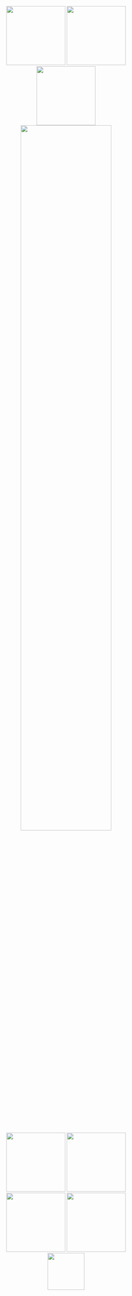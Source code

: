 <div align="center">
  <!-- メイン統計情報 - コンパクト配置 -->
  <img height="160em" src="https://github-readme-stats.vercel.app/api?username=Prog0123&show_icons=true&theme=dark&hide_border=true&count_private=true&include_all_commits=true&bg_color=0a0f0a&title_color=00ff7f&icon_color=32cd32&text_color=90ee90&ring_color=228b22&border_color=228b22" />
  <img height="160em" src="https://github-readme-stats.vercel.app/api/top-langs/?username=Prog0123&layout=compact&theme=dark&hide_border=true&count_private=true&langs_count=6&bg_color=0a0f0a&title_color=00ff7f&text_color=90ee90&border_color=228b22" />
  
  <br/>
  
  <!-- GitHub Streak - より安定した設定 -->
  <img height="160em" src="https://streak-stats.demolab.com/?user=Prog0123&theme=dark&background=0a0f0a&border=228b22&stroke=228b22&ring=00ff7f&fire=ff6347&currStreakNum=90ee90&sideNums=90ee90&currStreakLabel=00ff7f&sideLabels=90ee90&dates=90ee90&hide_border=true" />
  
  <br/>
  
  <!-- プロフィール詳細 - 幅を縮小 -->
  <img width="70%" src="https://github-profile-summary-cards.vercel.app/api/cards/profile-details?username=Prog0123&theme=github_dark" />
  
  <br/>
  
  <!-- 統計カード群 - 2x2レイアウトでコンパクト -->
  <img height="160em" src="https://github-profile-summary-cards.vercel.app/api/cards/stats?username=Prog0123&theme=github_dark" />
  <img height="160em" src="https://github-profile-summary-cards.vercel.app/api/cards/most-commit-language?username=Prog0123&theme=github_dark" />
  <br/>
  <img height="160em" src="https://github-profile-summary-cards.vercel.app/api/cards/repos-per-language?username=Prog0123&theme=github_dark" />
  <img height="160em" src="https://github-profile-summary-cards.vercel.app/api/cards/productive-time?username=Prog0123&theme=github_dark&utcOffset=9" />
  
  <br/>
  
  <!-- トロフィー - 深緑matrixテーマ、背景付き -->
  <img height="100em" src="https://github-profile-trophy.vercel.app/?username=Prog0123&theme=matrix&no-frame=false&no-bg=false&margin-w=5&margin-h=5&column=8&row=1" />
</div>
